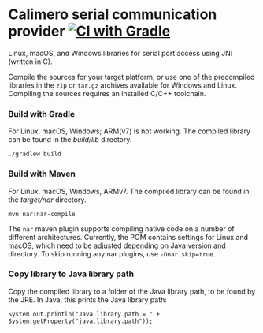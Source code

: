 Calimero serial communication provider [![CI with Gradle](https://github.com/calimero-project/serial-native/actions/workflows/gradle.yml/badge.svg)](https://github.com/calimero-project/serial-native/actions/workflows/gradle.yml)
=====

Linux, macOS, and Windows libraries for serial port access using JNI (written in C).

Compile the sources for your target platform, or use one of the precompiled libraries in the 
`zip` or `tar.gz` archives available for Windows and Linux. Compiling the sources requires an installed C/C++ toolchain.

### Build with Gradle 
For Linux, macOS, Windows; ARM(v7) is not working. The compiled library can be found in the _build/lib_ directory.

    ./gradlew build

### Build with Maven
For Linux, macOS, Windows, ARMv7. The compiled library can be found in the _target/nar_ directory.

    mvn nar:nar-compile

The `nar` maven plugin supports compiling native code on a number of different architectures. Currently, the POM contains settings for Linux and macOS, which need to be adjusted depending on Java version and directory. To skip running any nar plugins, use `-Dnar.skip=true`.

### Copy library to Java library path

Copy the compiled library to a folder of the Java library path, to be found by the JRE.
In Java, this prints the Java library path:

    System.out.println("Java library path = " + System.getProperty("java.library.path"));

